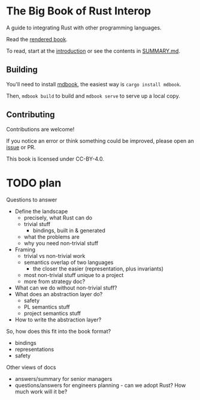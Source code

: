 # The Big Book of Rust Interop

A guide to integrating Rust with other programming languages.

Read the [rendered book](https://nrc.github.io/big-book-ffi).

To read, start at the [introduction](intro.md) or see the contents in [SUMMARY.md](SUMMARY.md).

## Building

You'll need to install [mdbook](https://rust-lang.github.io/mdBook/), the easiest way is `cargo install mdbook`.

Then, `mdbook build` to build and `mdbook serve` to serve up a local copy.

## Contributing

Contributions are welcome!

If you notice an error or think something could be improved, please open an [issue](https://github.com/nrc/big-book-ffi/issues/new) or PR.

This book is licensed under CC-BY-4.0.

# TODO plan

Questions to answer

* Define the landscape
  - precisely, what Rust can do
  - trivial stuff
    - bindings, built in & generated
  - what the problems are
  - why you need non-trivial stuff
* Framing
  - trivial vs non-trivial work
  - semantics overlap of two languages
    - the closer the easier (representation, plus invariants)
  - most non-trivial stuff unique to a project
  - more from strategy doc?
* What can we do without non-trivial stuff?
* What does an abstraction layer do?
  - safety
  - PL semantics stuff
  - project semantics stuff
* How to write the abstraction layer?

So, how does this fit into the book format?


* bindings
* representations
* safety

Other views of docs

* answers/summary for senior managers
* questions/answers for engineers planning - can we adopt Rust? How much work will it be?


